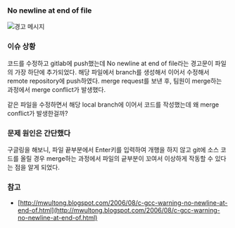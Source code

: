 ### No newline at end of file
![경고 메시지](https://user-images.githubusercontent.com/37353837/78855672-7e706b80-7a5f-11ea-96df-8b4ba9d3f550.png)

### 이슈 상황
코드를 수정하고 gitlab에 push했는데 No newline at end of file라는 경고문이 파일의 가장 하단에 추가되었다.
해당 파일에서 branch를 생성해서 이어서 수정해서 remote repository에 push하였다.
merge request를 보낸 후, 팀원이 merge하는 과정에서 merge conflict가 발생했다.

같은 파일을 수정하면서 해당 local branch에 이어서 코드를 작성했는데 왜 merge conflict가 발생한걸까?

### 문제 원인은 간단했다
구글링을 해보니, 파일 끝부분에서 Enter키를 입력하여 개행을 하지 않고 git에 소스 코드를 올릴 경우
merge하는 과정에서 파일의 긑부분이 꼬여서 이상하게 작동할 수 있다는 점을 알게 되었다.

### 참고
- [http://mwultong.blogspot.com/2006/08/c-gcc-warning-no-newline-at-end-of.html](http://mwultong.blogspot.com/2006/08/c-gcc-warning-no-newline-at-end-of.html)
